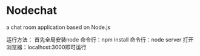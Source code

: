 # Nodechat
a chat room application based on Node.js 

运行方法：
首先全局安装node
命令行：npm install
命令行：node server
打开浏览器：localhost:3000即可运行
